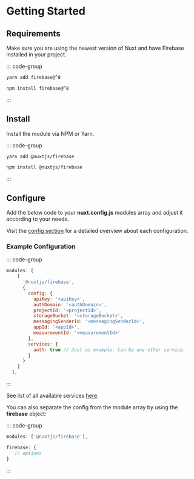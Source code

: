 # Getting Started

## Requirements

Make sure you are using the newest version of Nuxt and have Firebase installed in your project.

::: code-group

```bash [yarn]
yarn add firebase@^8
```

```bash [npm]
npm install firebase@^8
```

:::

## Install

Install the module via NPM or Yarn.

::: code-group

```bash [yarn]
yarn add @nuxtjs/firebase
```

```bash [npm]
npm install @nuxtjs/firebase
```

:::

## Configure

Add the below code to your **nuxt.config.js** modules array and adjust it according to your needs.

Visit the [config section](/guide/options#config) for a detailed overview about each configuration.

### Example Configuration

::: code-group

```js [nuxt.config.js]
modules: [
    [
      '@nuxtjs/firebase',
      {
        config: {
          apiKey: '<apiKey>',
          authDomain: '<authDomain>',
          projectId: '<projectId>',
          storageBucket: '<storageBucket>',
          messagingSenderId: '<messagingSenderId>',
          appId: '<appId>',
          measurementId: '<measurementId>'
        },
        services: {
          auth: true // Just as example. Can be any other service.
        }
      }
    ]
  ],
```

:::

See list of all available services [here](/guide/options#services).

You can also separate the config from the module array by using the **firebase** object:

::: code-group

```js [nuxt.config.js]
modules: ['@nuxtjs/firebase'],

firebase: {
   // options
}
```

:::
